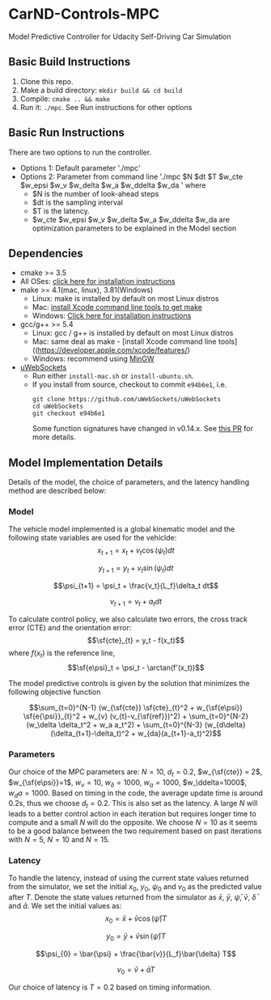 # CarND-Controls-MPC
Model Predictive Controller for Udacity Self-Driving Car Simulation



## Basic Build Instructions

1. Clone this repo.
2. Make a build directory: `mkdir build && cd build`
3. Compile: `cmake .. && make`
4. Run it: `./mpc`. See Run instructions for other options

## Basic Run Instructions
There are two options to run the controller. 
* Options 1: Default parameter './mpc'
* Options 2: Parameter from command line './mpc $N $dt $T $w_cte $w_epsi $w_v $w_delta $w_a $w_ddelta $w_da '
where
  * $N is the number of look-ahead steps
  * $dt is the sampling interval
  * $T is the latency.
  * $w_cte $w_epsi $w_v $w_delta $w_a $w_ddelta $w_da are optimization parameters to be explained in the Model section


## Dependencies

* cmake >= 3.5
 * All OSes: [click here for installation instructions](https://cmake.org/install/)
* make >= 4.1(mac, linux), 3.81(Windows)
  * Linux: make is installed by default on most Linux distros
  * Mac: [install Xcode command line tools to get make](https://developer.apple.com/xcode/features/)
  * Windows: [Click here for installation instructions](http://gnuwin32.sourceforge.net/packages/make.htm)
* gcc/g++ >= 5.4
  * Linux: gcc / g++ is installed by default on most Linux distros
  * Mac: same deal as make - [install Xcode command line tools]((https://developer.apple.com/xcode/features/)
  * Windows: recommend using [MinGW](http://www.mingw.org/)
* [uWebSockets](https://github.com/uWebSockets/uWebSockets)
  * Run either `install-mac.sh` or `install-ubuntu.sh`.
  * If you install from source, checkout to commit `e94b6e1`, i.e.
    ```
    git clone https://github.com/uWebSockets/uWebSockets
    cd uWebSockets
    git checkout e94b6e1
    ```
    Some function signatures have changed in v0.14.x. See [this PR](https://github.com/udacity/CarND-MPC-Project/pull/3) for more details.
    

## Model Implementation Details
Details of the model, the choice of parameters, and the latency handling method are described below:

### Model
The vehicle model implemented is a global kinematic model and the following state variables are used for the vehiclde:
$$x_{t+1} = x_t + v_t \cos(\psi_t) dt$$

$$y_{t+1} = y_t + v_t \sin(\psi_t) dt$$

$$\psi_{t+1} = \psi_t + \frac{v_t}{L_f}\delta_t dt$$

$$v_{t+1} = v_t + a_t dt$$

To calculate control policy, we also calculate two errors, the cross track error (CTE) and the orientation error:
$$\sf{cte}_{t} = y_t - f(x_t)$$
where $f(x_t)$ is the reference line,
$$\sf{e\psi}_t = \psi_t - \arctan(f'(x_t))$$ 

The model predictive controls is given by the solution that minimizes the following objective function 

$$\sum_{t=0}^{N-1} (w_{\sf{cte}} \sf{cte}_{t}^2 + w_{\sf{e\psi}} \sf{e{\psi}}_{t}^2 + w_{v} (v_{t}-v_{\sf{ref}})^2) + \sum_{t=0}^{N-2} (w_\delta \delta_t^2 + w_a a_t^2) + \sum_{t=0}^{N-3} (w_{d\delta}(\delta_{t+1}-\delta_t)^2 + w_{da}(a_{t+1}-a_t)^2)$$


### Parameters
Our choice of the MPC parameters are:
$N=10$, $d_t=0.2$, $w_{\sf{cte}} = 2$, $w_{\sf{e\psi}}=1$, $w_{v} = 10$, $w_\delta=1000$, $w_a=1000$, $w_\ddelta=1000$, $w_da=1000$.
Based on timing in the code, the average update time is around 0.2s, thus we choose $d_t=0.2$. This is also set as the latency. A large $N$ will leads to a better control action in each iteration but requires longer time to compute and a small $N$ will do the opposite. We choose $N=10$ as it seems to be a good balance between the two requirement based on past iterations with $N=5$, $N=10$ and $N=15$.


### Latency

To handle the latency, instead of using the current state values returned from the simulator, we set the initial $x_0$, $y_0$, $\psi_0$ and $v_0$ as the predicted value after $T$. 
Denote the state values returned from the simulator as $\bar{x}$, $\bar{y}$, $\bar{\psi}$, $\bar{v}$, $\bar{\delta}$ and $\bar{a}$. We set the initial values as:
$$x_{0} = \bar{x} + \bar{v} \cos(\bar{\psi}) T$$

$$y_{0} = \bar{y} + \bar{v} \sin(\bar{\psi}) T$$

$$\psi_{0} = \bar{\psi} + \frac{\bar{v}}{L_f}\bar{\delta} T$$

$$v_{0} = \bar{v} + \bar{a} T$$

Our choice of latency is $T=0.2$ based on timing information. 





